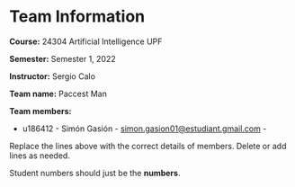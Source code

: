 # Team Information

**Course:** 24304 Artificial Intelligence UPF

**Semester:** Semester 1, 2022

**Instructor:** Sergio Calo

**Team name:** Paccest Man

**Team members:** 

* u186412 - Simón Gasión - simon.gasion01@estudiant.gmail.com - 


Replace the lines above with the correct details of members. Delete or add lines as needed.

Student numbers should just be the **numbers**.